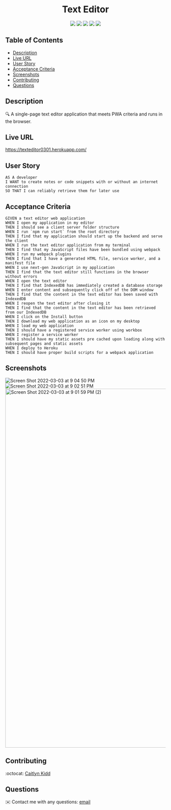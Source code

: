 <h1 align="center">Text Editor</h1>
  
  
<p align="center">
    <img src="https://img.shields.io/badge/Webpack-yellow" />
    <img src="https://img.shields.io/badge/Express-blue"  />
    <img src="https://img.shields.io/badge/-heroku-purple" />
    <img src="https://img.shields.io/badge/-nodemon-red" >
    <img src="https://img.shields.io/badge/-npm-orange" />
</p>
   
 ## Table of Contents
- [Description](#description)
- [Live URL](#live-url)
- [User Story](#user-story)
- [Acceptance Criteria](#acceptance-criteria)
- [Screenshots](#screenshots) 
- [Contributing](#contributing)
- [Questions](#questions) 
   
## Description
  
🔍    A single-page text editor application that meets PWA criteria and runs in the browser.


## Live URL
https://texteditor0301.herokuapp.com/



## User Story
  
```
AS A developer
I WANT to create notes or code snippets with or without an internet connection
SO THAT I can reliably retrieve them for later use
```
  
## Acceptance Criteria
  
``` 
GIVEN a text editor web application
WHEN I open my application in my editor
THEN I should see a client server folder structure
WHEN I run `npm run start` from the root directory
THEN I find that my application should start up the backend and serve the client
WHEN I run the text editor application from my terminal
THEN I find that my JavaScript files have been bundled using webpack
WHEN I run my webpack plugins
THEN I find that I have a generated HTML file, service worker, and a manifest file
WHEN I use next-gen JavaScript in my application
THEN I find that the text editor still functions in the browser without errors
WHEN I open the text editor
THEN I find that IndexedDB has immediately created a database storage
WHEN I enter content and subsequently click off of the DOM window
THEN I find that the content in the text editor has been saved with IndexedDB
WHEN I reopen the text editor after closing it
THEN I find that the content in the text editor has been retrieved from our IndexedDB
WHEN I click on the Install button
THEN I download my web application as an icon on my desktop
WHEN I load my web application
THEN I should have a registered service worker using workbox
WHEN I register a service worker
THEN I should have my static assets pre cached upon loading along with subsequent pages and static assets
WHEN I deploy to Heroku
THEN I should have proper build scripts for a webpack application
```
  
## Screenshots
![Screen Shot 2022-03-03 at 9 04 50 PM](https://user-images.githubusercontent.com/88734760/156699774-6753a8c1-050a-41cf-b088-8f7cd3d0b3e1.png)
![Screen Shot 2022-03-03 at 9 02 51 PM](https://user-images.githubusercontent.com/88734760/156699823-74b65045-c8f2-44eb-8a7a-ed5f70fa0ba4.png)
<img width="1123" alt="Screen Shot 2022-03-03 at 9 01 59 PM (2)" src="https://user-images.githubusercontent.com/88734760/156700243-1716d67f-5967-4e4d-a59d-f06fb20615ca.png">


## Contributing
:octocat: [Caitlyn Kidd](https://github.com/caitkidd)

## Questions
✉️ Contact me with any questions: [email](mailto:caitlyn.kidd92@gmail.com)
